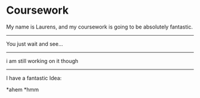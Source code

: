 # Coursework

My name is Laurens, and my coursework is going to be absolutely fantastic.

---

You just wait and see...

---

i am still working on it though

---

I have a fantastic Idea:

*ahem
*hmm